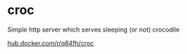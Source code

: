 # croc
Simple http server which serves sleeping (or not) crocodile

[hub.docker.com/r/q84fh/croc](https://hub.docker.com/r/q84fh/croc)
